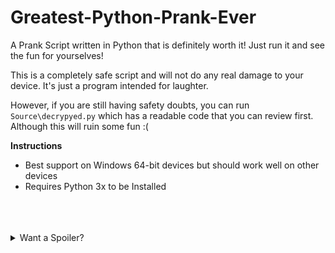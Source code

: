 # Greatest-Python-Prank-Ever
A Prank Script written in Python that is definitely worth it! Just run it and see the fun for yourselves! 

This is a completely safe script and will not do any real damage to your device. It's just a program intended for laughter.

However, if you are still having safety doubts, you can run `Source\decrypyed.py` which has a readable code that you can review first. Although this will ruin some fun :(

**Instructions**
* Best support on Windows 64-bit devices but should work well on other devices
* Requires Python 3x to be Installed

<br>
<br>
<br>
<details>
  <summary>Want a Spoiler?</summary>
  <p>
  <details>
  <summary>Are you really sure? This will ruin the fun!</summary>
  <p>
  <br>
  Okay Fine. It's the best Rickroll Ever!
  </p>
  </details>
</details>
</p>
</details>
